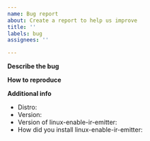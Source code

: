 ```yaml
---
name: Bug report
about: Create a report to help us improve
title: ''
labels: bug
assignees: ''

---
```


<!--- Please look at the wiki before open an issue -->

**Describe the bug**
<!--- explain here  -->

**How to reproduce**
<!--- explain here  -->

**Additional info**
 - Distro: 
 - Version: 
 - Version of linux-enable-ir-emitter:
 - How did you install linux-enable-ir-emitter: <!--- rpm, deb, manual build -->
